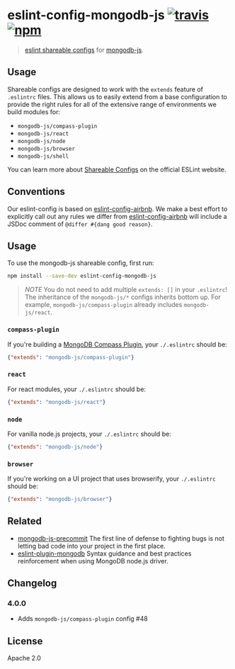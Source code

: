 # eslint-config-mongodb-js [![travis][travis_img]][travis_url] [![npm][npm_img]][npm_url]

> [eslint shareable configs][shareable-configs] for [mongodb-js][mongodb-js].

## Usage

Shareable configs are designed to work with the `extends` feature
of `.eslintrc` files. This allows us to easily extend from a base
configuration to provide the right rules for all of the extensive
range of environments we build modules for:

- `mongodb-js/compass-plugin`
- `mongodb-js/react`
- `mongodb-js/node`
- `mongodb-js/browser`
- `mongodb-js/shell`


You can learn more about [Shareable Configs][shareable-configs] on the official ESLint website.

## Conventions

Our eslint-config is based on [eslint-config-airbnb][eslint-config-airbnb].
We make a best effort to explicitly call out any rules we differ from
[eslint-config-airbnb][eslint-config-airbnb] will include a JSDoc
comment of `@differ #{dang good reason}`.

## Usage

To use the mongodb-js shareable config, first run:

```bash
npm install --save-dev eslint-config-mongodb-js
```

> *NOTE* You do not need to add multiple `extends: []` in your `.eslintrc`! The inheritance of the `mongodb-js/*` configs inherits bottom up. For example, `mongodb-js/compass-plugin` already includes `mongodb-js/react`.

### `compass-plugin`

If you're building a [MongoDB Compass Plugin](https://docs.mongodb.com/compass/master/plugins/creating-compass-plugins/), your `./.eslintrc` should be:

```json
{"extends": "mongodb-js/compass-plugin"}
```

### `react`

For react modules, your `./.eslintrc` should be:

```json
{"extends": "mongodb-js/react"}
```

### `node`

For vanilla node.js projects, your `./.eslintrc` should be:

```json
{"extends": "mongodb-js/node"}
```

### `browser`

If you're working on a UI project that uses browserify, your `./.eslintrc` should be:

```json
{"extends": "mongodb-js/browser"}
```

## Related

- [mongodb-js-precommit][mongodb-js-precommit] The first line of defense to fighting
  bugs is not letting bad code into your project in the first place.
- [eslint-plugin-mongodb][eslint-plugin-mongodb] Syntax guidance and best practices
  reinforcement when using MongoDB node.js driver.

## Changelog

### 4.0.0

- Adds `mongodb-js/compass-plugin` config #48

## License

Apache 2.0

[shareable-configs]: http://eslint.org/docs/developer-guide/shareable-configs
[travis_img]: https://img.shields.io/travis/mongodb-js/eslint-config.svg
[travis_url]: https://travis-ci.org/mongodb-js/eslint-config
[npm_img]: https://img.shields.io/npm/v/eslint-config-mongodb-js.svg
[npm_url]: https://npmjs.org/package/eslint-config-mongodb-js
[mongodb-js]: http://mongodb-js.github.io/
[eslint-config-airbnb]: https://github.com/airbnb/javascript/tree/master/packages/eslint-config-airbnb
[eslint-plugin-mongodb]: https://github.com/nfroidure/eslint-plugin-mongodb
[mongodb-js-precommit]: https://github.com/mongodb-js/precommit
